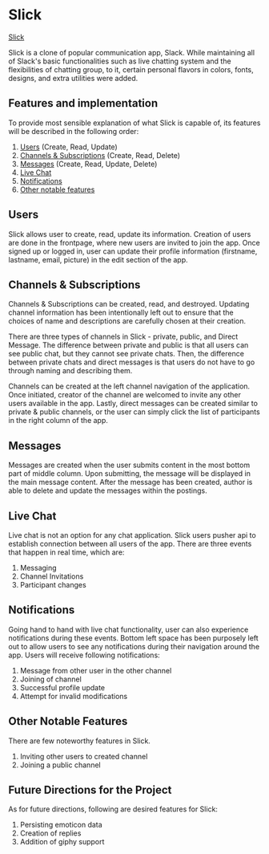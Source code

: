# Slick


[Slick](https://slick-aa.herokuapp.com/#/)

Slick is a clone of popular communication app, Slack. While maintaining all of Slack's basic functionalities such as live chatting system and the flexibilities of chatting group, to it, certain personal flavors in colors, fonts, designs, and extra utilities were added.

## Features and implementation

To provide most sensible explanation of what Slick is capable of, its features  will be described in the following order:
1. [Users](#users) (Create, Read, Update)
2. [Channels & Subscriptions](#channels) (Create, Read, Delete)
3. [Messages](#messages) (Create, Read, Update, Delete)
4. [Live Chat](#live-chat)
5. [Notifications](#notifications)
6. [Other notable features](#other-notable-features)


## Users

Slick allows user to create, read, update its information. Creation of users are done in the frontpage, where new users are invited to join the app.
Once signed up or logged in, user can update their profile information (firstname, lastname, email, picture) in the edit section of the app.

## Channels & Subscriptions

Channels & Subscriptions can be created, read, and destroyed. Updating channel information has been intentionally left out to ensure that the choices of
name and descriptions are carefully chosen at their creation.

There are three types of channels in Slick - private, public, and Direct Message. The difference between private and public is that all users can see public chat,
 but they cannot see private chats. Then, the difference between private chats and direct messages is that users do not have to go through naming and describing them.

Channels can be created at the left channel navigation of the application. Once initiated, creator of the channel are welcomed to invite any other users available in the app.
Lastly, direct messages can be created similar to private & public channels, or the user can simply click the list of participants in the right column of the app.


## Messages

Messages are created when the user submits content in the most bottom part of middle column. Upon submitting, the message will be displayed in the main message content.
After the message has been created, author is able to delete and update the messages within the postings.

## Live Chat

Live chat is not an option for any chat application. Slick users pusher api to establish connection between all users of the app.
There are three events that happen in real time, which are:

1. Messaging
2. Channel Invitations
3. Participant changes

## Notifications

Going hand to hand with live chat functionality, user can also experience notifications during these events.
Bottom left space has been purposely left out to allow users to see any notifications during their navigation around the app.
Users will receive following notifications:

1. Message from other user in the other channel
2. Joining of channel
3. Successful profile update
4. Attempt for invalid modifications

## Other Notable Features

There are few noteworthy features in Slick.
1. Inviting other users to created channel
2. Joining a public channel

## Future Directions for the Project

As for future directions, following are desired features for Slick:

1. Persisting emoticon data
2. Creation of replies
3. Addition of giphy support
